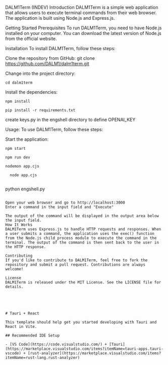 DALM1Term (INDEV)
Introduction
DALM1Term is a simple web application that allows users to execute terminal commands from their web browser. The application is built using Node.js and Express.js.

Getting Started
Prerequisites
To run DALM1Term, you need to have Node.js installed on your computer. You can download the latest version of Node.js from the official website.

Installation
To install DALM1Term, follow these steps:

Clone the repository from GitHub: git clone https://github.com/DALM1/dalm1term.git

Change into the project directory:
``` 
cd dalm1term
```

Install the dependencies:
``` 
npm install
```  
```
pip install -r requirements.txt
```
create keys.py in the engshell directory to define OPENAI_KEY

Usage:
To use DALM1Term, follow these steps:

Start the application:
``` 
npm start
```
```  
npm run dev
```
```  
nodemon app.cjs
```
```
  node app.cjs
```
```
```
python engshell.py 
```

Open your web browser and go to http://localhost:3000
Enter a command in the input field and "Execute"

The output of the command will be displayed in the output area below the input field.
How It Works
DALM1Term uses Express.js to handle HTTP requests and responses. When a user submits a command, the application uses the exec() function from the Node.js child_process module to execute the command in the terminal. The output of the command is then sent back to the user in the HTTP response.

Contributing
If you'd like to contribute to DALM1Term, feel free to fork the repository and submit a pull request. Contributions are always welcome!

License
DALM1Term is released under the MIT License. See the LICENSE file for details.





# Tauri + React

This template should help get you started developing with Tauri and React in Vite.

## Recommended IDE Setup

- [VS Code](https://code.visualstudio.com/) + [Tauri](https://marketplace.visualstudio.com/items?itemName=tauri-apps.tauri-vscode) + [rust-analyzer](https://marketplace.visualstudio.com/items?itemName=rust-lang.rust-analyzer)


